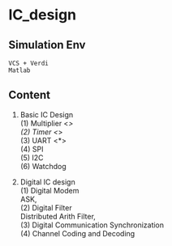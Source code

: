 # IC_design
## Simulation Env  
	VCS + Verdi
	Matlab  
  
## Content
1. Basic IC Design  
	(1) Multiplier  <*>   
	(2) Timer   	<*>   
	(3) UART  	<*>   
	(4) SPI  
	(5) I2C  
	(6) Watchdog   

2. Digital IC design  
	(1) Digital Modem  
		ASK,    
	(2) Digital Filter   
		Distributed Arith Filter,  
	(3) Digital Communication Synchronization   
	(4) Channel Coding and Decoding  
  

